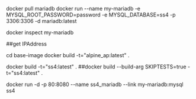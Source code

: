 
docker pull mariadb
docker run --name my-mariadb -e MYSQL_ROOT_PASSWORD=password -e MYSQL_DATABASE=ss4 -p 3306:3306 -d mariadb:latest

docker inspect my-mariadb

##get IPAddress


cd base-image
docker build -t="alpine_ap:latest" .

docker build -t="ss4:latest" .
##docker build --build-arg SKIPTESTS=true -t="ss4:latest" .

docker run -d -p 80:8080 --name ss4_mariadb --link my-mariadb:mysql ss4
